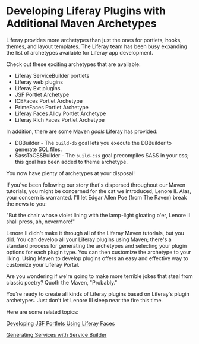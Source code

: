 # Developing Liferay Plugins with Additional Maven Archetypes [](id=developing-liferay-plugins-with-additional-maven-ar-lp-6-2-develop-tutorial)

Liferay provides more archetypes than just the ones for portlets, hooks, themes,
and layout templates. The Liferay team has been busy expanding the list of
archetypes available for Liferay app development. 

Check out these exciting archetypes that are available: 

- Liferay ServiceBuilder portlets 
- Liferay web plugins
- Liferay Ext plugins
- JSF Portlet Archetype 
- ICEFaces Portlet Archetype 
- PrimeFaces Portlet Archetype 
- Liferay Faces Alloy Portlet Archetype 
- Liferay Rich Faces Portlet Archetype 

In addition, there are some Maven *goals* Liferay has provided: 

- DBBuilder - The `build-db` goal lets you execute the DBBuilder to generate SQL
  files. 
- SassToCSSBuilder - The `build-css` goal precompiles SASS in your css; this
  goal has been added to theme archetype. 

You now have plenty of archetypes at your disposal! 

If you've been following our story that's dispersed throughout our Maven
tutorials, you might be concerned for the cat we introduced, Lenore II. Alas,
your concern is warranted. I'll let Edgar Allen Poe (from The Raven) break the
news to you:

"But the chair whose violet lining with the lamp-light gloating o'er,
Lenore II shall press, ah, nevermore!"

Lenore II didn't make it through all of the Liferay Maven tutorials, but you
did. You can develop all your Liferay plugins using Maven; there's a standard
process for generating the archetypes and selecting your plugin options for each
plugin type. You can then customize the archetype to your liking. Using Maven to
develop plugins offers an easy and effective way to customize your Liferay
Portal. 

Are you wondering if we're going to make more terrible jokes that steal from
classic poetry? Quoth the Maven, "Probably."

You're ready to create all kinds of Liferay plugins based on Liferay's plugin
archetypes. Just don't let Lenore III sleep near the fire this time. 

<!-- Consider moving the content below into the Liferay IDE section intro. Jim

Feeling confused by the number of features provided by Eclipse and Liferay IDE?
You can easily come across difficult questions and run into very specific
problems, but someone else might have already solved your issue or answered your
question. So where would you go to find out? Don't reinvent the wheel, visit the
[Liferay IDE Community page](http://www.liferay.com/community/liferay-projects/liferay-ide/overview)!
On the *Forums* page, you can look up solutions to specific issues and ask
questions. Be sure to fully describe any problems you have to ensure you get a
working answer. You can even track known issues from the *Issue Tracker* page. 
-->

Here are some related topics:

[Developing JSF Portlets Using Liferay Faces](/tutorials/-/knowledge_base/developing-jsp-portlets-using-liferay-mvc-lp-6-2-develop-tutorial)

[Generating Services with Service Builder](/tutorials/-/knowledge_base/service-builder-lp-6-2-develop-tutorial)

